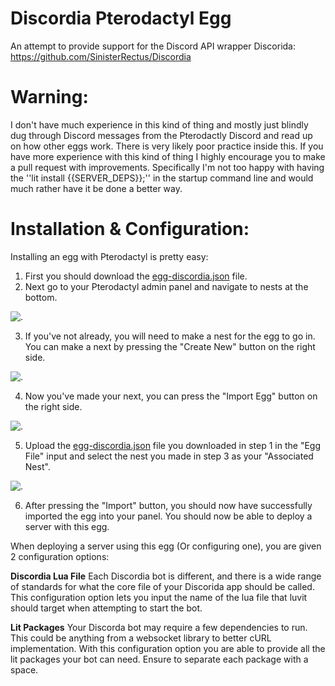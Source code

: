 # Discordia Pterodactyl Egg
An attempt to provide support for the Discord API wrapper Discorida: https://github.com/SinisterRectus/Discordia

# Warning:
I don't have much experience in this kind of thing and mostly just blindly dug through Discord messages from the Pterodactly Discord and read up on how other eggs work. There is very likely poor practice inside this. If you have more experience with this kind of thing I highly encourage you to make a pull request with improvements. Specifically I'm not too happy with having the ''lit install {{SERVER_DEPS}};'' in the startup command line and would much rather have it be done a better way.

# Installation & Configuration:
Installing an egg with Pterodactyl is pretty easy:
1. First you should download the [egg-discordia.json](https://github.com/owainjones74/egg-discordia/blob/main/egg-discordia.json) file.
2. Next go to your Pterodactyl admin panel and navigate to nests at the bottom.

![.](https://raw.githubusercontent.com/owainjones74/egg-discordia/main/media/nests.png)

3. If you've not already, you will need to make a nest for the egg to go in. You can make a next by pressing the "Create New" button on the right side.

![.](https://raw.githubusercontent.com/owainjones74/egg-discordia/main/media/nests-create.png)

4. Now you've made your next, you can press the "Import Egg" button on the right side.

![.](https://raw.githubusercontent.com/owainjones74/egg-discordia/main/media/egg-import.png)

5. Upload the [egg-discordia.json](https://github.com/owainjones74/egg-discordia/blob/main/egg-discordia.json) file you downloaded in step 1 in the "Egg File" input and select the nest you made in step 3 as your "Associated Nest".

![.](https://raw.githubusercontent.com/owainjones74/egg-discordia/main/media/egg-import2.png)

6. After pressing the "Import" button, you should now have successfully imported the egg into your panel. You should now be able to deploy a server with this egg.


When deploying a server using this egg (Or configuring one), you are given 2 configuration options:

**Discordia Lua File**
Each Discordia bot is different, and there is a wide range of standards for what the core file of your Discorida app should be called. This configuration option lets you input the name of the lua file that luvit should target when attempting to start the bot.

**Lit Packages**
Your Discorda bot may require a few dependencies to run. This could be anything from a websocket library to better cURL implementation. With this configuration option you are able to provide all the lit packages your bot can need. Ensure to separate each package with a space.

